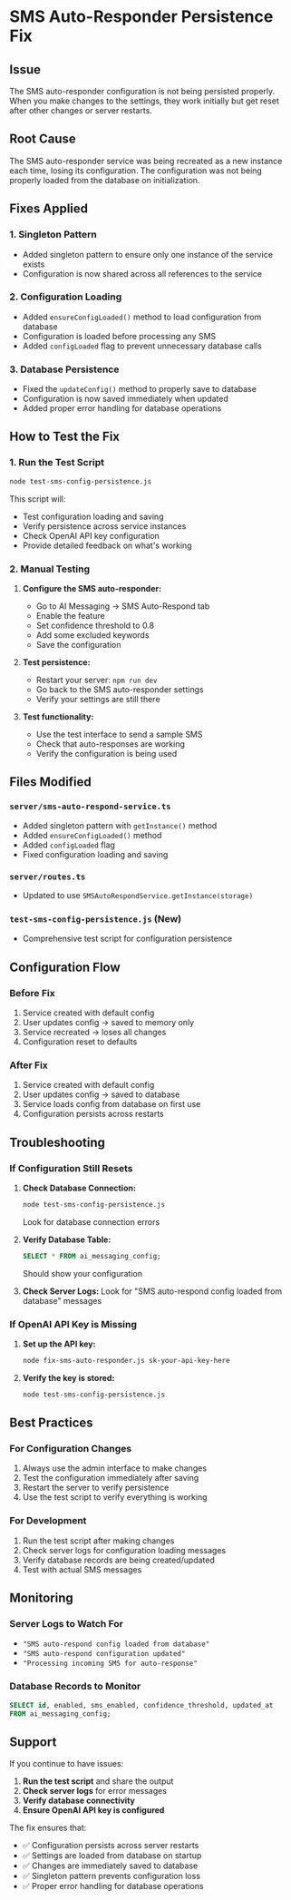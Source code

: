 # SMS Auto-Responder Persistence Fix

## Issue
The SMS auto-responder configuration is not being persisted properly. When you make changes to the settings, they work initially but get reset after other changes or server restarts.

## Root Cause
The SMS auto-responder service was being recreated as a new instance each time, losing its configuration. The configuration was not being properly loaded from the database on initialization.

## Fixes Applied

### 1. Singleton Pattern
- Added singleton pattern to ensure only one instance of the service exists
- Configuration is now shared across all references to the service

### 2. Configuration Loading
- Added `ensureConfigLoaded()` method to load configuration from database
- Configuration is loaded before processing any SMS
- Added `configLoaded` flag to prevent unnecessary database calls

### 3. Database Persistence
- Fixed the `updateConfig()` method to properly save to database
- Configuration is now saved immediately when updated
- Added proper error handling for database operations

## How to Test the Fix

### 1. Run the Test Script
```bash
node test-sms-config-persistence.js
```

This script will:
- Test configuration loading and saving
- Verify persistence across service instances
- Check OpenAI API key configuration
- Provide detailed feedback on what's working

### 2. Manual Testing
1. **Configure the SMS auto-responder:**
   - Go to AI Messaging → SMS Auto-Respond tab
   - Enable the feature
   - Set confidence threshold to 0.8
   - Add some excluded keywords
   - Save the configuration

2. **Test persistence:**
   - Restart your server: `npm run dev`
   - Go back to the SMS auto-responder settings
   - Verify your settings are still there

3. **Test functionality:**
   - Use the test interface to send a sample SMS
   - Check that auto-responses are working
   - Verify the configuration is being used

## Files Modified

### `server/sms-auto-respond-service.ts`
- Added singleton pattern with `getInstance()` method
- Added `ensureConfigLoaded()` method
- Added `configLoaded` flag
- Fixed configuration loading and saving

### `server/routes.ts`
- Updated to use `SMSAutoRespondService.getInstance(storage)`

### `test-sms-config-persistence.js` (New)
- Comprehensive test script for configuration persistence

## Configuration Flow

### Before Fix
1. Service created with default config
2. User updates config → saved to memory only
3. Service recreated → loses all changes
4. Configuration reset to defaults

### After Fix
1. Service created with default config
2. User updates config → saved to database
3. Service loads config from database on first use
4. Configuration persists across restarts

## Troubleshooting

### If Configuration Still Resets

1. **Check Database Connection:**
   ```bash
   node test-sms-config-persistence.js
   ```
   Look for database connection errors

2. **Verify Database Table:**
   ```sql
   SELECT * FROM ai_messaging_config;
   ```
   Should show your configuration

3. **Check Server Logs:**
   Look for "SMS auto-respond config loaded from database" messages

### If OpenAI API Key is Missing

1. **Set up the API key:**
   ```bash
   node fix-sms-auto-responder.js sk-your-api-key-here
   ```

2. **Verify the key is stored:**
   ```bash
   node test-sms-config-persistence.js
   ```

## Best Practices

### For Configuration Changes
1. Always use the admin interface to make changes
2. Test the configuration immediately after saving
3. Restart the server to verify persistence
4. Use the test script to verify everything is working

### For Development
1. Run the test script after making changes
2. Check server logs for configuration loading messages
3. Verify database records are being created/updated
4. Test with actual SMS messages

## Monitoring

### Server Logs to Watch For
- `"SMS auto-respond config loaded from database"`
- `"SMS auto-respond configuration updated"`
- `"Processing incoming SMS for auto-response"`

### Database Records to Monitor
```sql
SELECT id, enabled, sms_enabled, confidence_threshold, updated_at 
FROM ai_messaging_config;
```

## Support

If you continue to have issues:

1. **Run the test script** and share the output
2. **Check server logs** for error messages
3. **Verify database connectivity**
4. **Ensure OpenAI API key is configured**

The fix ensures that:
- ✅ Configuration persists across server restarts
- ✅ Settings are loaded from database on startup
- ✅ Changes are immediately saved to database
- ✅ Singleton pattern prevents configuration loss
- ✅ Proper error handling for database operations 